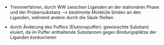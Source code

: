 - Trennverfahren, durch WW zwischen Liganden an der stationären Phase und der Probensubstanz --> bestimmte Moleküle binden an den Liganden, während andere durch die Säule fließen

- durch Änderung des Puffers (Elutionspuffer): gewünschte Substanz eluiert, da im Puffer enthaltende Substanzen gegen Bindungsplätze der Liganden konkurrieren 
